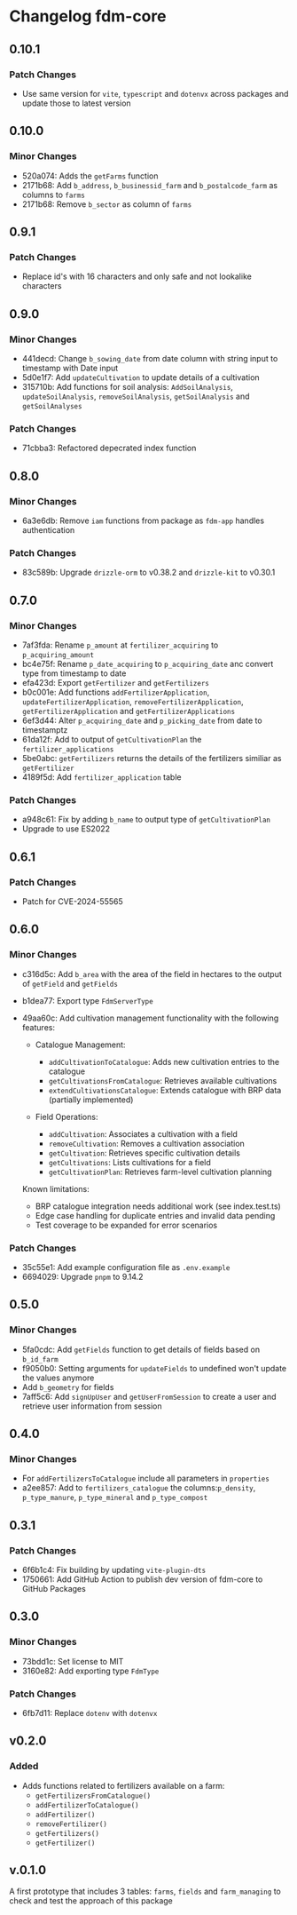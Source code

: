 # Changelog fdm-core

## 0.10.1

### Patch Changes

- Use same version for `vite`, `typescript` and `dotenvx` across packages and update those to latest version

## 0.10.0

### Minor Changes

- 520a074: Adds the `getFarms` function
- 2171b68: Add `b_address`, `b_businessid_farm` and `b_postalcode_farm` as columns to `farms`
- 2171b68: Remove `b_sector` as column of `farms`

## 0.9.1

### Patch Changes

- Replace id's with 16 characters and only safe and not lookalike characters

## 0.9.0

### Minor Changes

- 441decd: Change `b_sowing_date` from date column with string input to timestamp with Date input
- 5d0e1f7: Add `updateCultivation` to update details of a cultivation
- 315710b: Add functions for soil analysis: `AddSoilAnalysis`, `updateSoilAnalysis`, `removeSoilAnalysis`, `getSoilAnalysis` and `getSoilAnalyses`

### Patch Changes

- 71cbba3: Refactored depecrated index function

## 0.8.0

### Minor Changes

- 6a3e6db: Remove `iam` functions from package as `fdm-app` handles authentication

### Patch Changes

- 83c589b: Upgrade `drizzle-orm` to v0.38.2 and `drizzle-kit` to v0.30.1

## 0.7.0

### Minor Changes

- 7af3fda: Rename `p_amount` at `fertilizer_acquiring` to `p_acquiring_amount`
- bc4e75f: Rename `p_date_acquiring` to `p_acquiring_date` anc convert type from timestamp to date
- efa423d: Export `getFertilizer` and `getFertilizers`
- b0c001e: Add functions `addFertilizerApplication`, `updateFertilizerApplication`, `removeFertilizerApplication`, `getFertilizerApplication` and `getFertilizerApplications`
- 6ef3d44: Alter `p_acquiring_date` and `p_picking_date` from date to timestamptz
- 61da12f: Add to output of `getCultivationPlan` the `fertilizer_applications`
- 5be0abc: `getFertilizers` returns the details of the fertilizers similiar as `getFertilizer`
- 4189f5d: Add `fertilizer_application` table

### Patch Changes

- a948c61: Fix by adding `b_name` to output type of `getCultivationPlan`
- Upgrade to use ES2022

## 0.6.1

### Patch Changes

- Patch for CVE-2024-55565

## 0.6.0

### Minor Changes

- c316d5c: Add `b_area` with the area of the field in hectares to the output of `getField` and `getFields`
- b1dea77: Export type `FdmServerType`
- 49aa60c: Add cultivation management functionality with the following features:

  - Catalogue Management:

    - `addCultivationToCatalogue`: Adds new cultivation entries to the catalogue
    - `getCultivationsFromCatalogue`: Retrieves available cultivations
    - `extendCultivationsCatalogue`: Extends catalogue with BRP data (partially implemented)

  - Field Operations:
    - `addCultivation`: Associates a cultivation with a field
    - `removeCultivation`: Removes a cultivation association
    - `getCultivation`: Retrieves specific cultivation details
    - `getCultivations`: Lists cultivations for a field
    - `getCultivationPlan`: Retrieves farm-level cultivation planning

  Known limitations:

  - BRP catalogue integration needs additional work (see index.test.ts)
  - Edge case handling for duplicate entries and invalid data pending
  - Test coverage to be expanded for error scenarios

### Patch Changes

- 35c55e1: Add example configuration file as `.env.example`
- 6694029: Upgrade `pnpm` to 9.14.2

## 0.5.0

### Minor Changes

- 5fa0cdc: Add `getFields` function to get details of fields based on `b_id_farm`
- f9050b0: Setting arguments for `updateFields` to undefined won't update the values anymore
- Add `b_geometry` for fields
- 7aff5c6: Add `signUpUser` and `getUserFromSession` to create a user and retrieve user information from session

## 0.4.0

### Minor Changes

- For `addFertilizersToCatalogue` include all parameters in `properties`
- a2ee857: Add to `fertilizers_catalogue` the columns:`p_density`, `p_type_manure`, `p_type_mineral` and `p_type_compost`

## 0.3.1

### Patch Changes

- 6f6b1c4: Fix building by updating `vite-plugin-dts`
- 1750661: Add GitHub Action to publish dev version of fdm-core to GitHub Packages

## 0.3.0

### Minor Changes

- 73bdd1c: Set license to MIT
- 3160e82: Add exporting type `FdmType`

### Patch Changes

- 6fb7d11: Replace `dotenv` with `dotenvx`

## v0.2.0

### Added

- Adds functions related to fertilizers available on a farm:
  - `getFertilizersFromCatalogue()`
  - `addFertilizerToCatalogue()`
  - `addFertilizer()`
  - `removeFertilizer()`
  - `getFertilizers()`
  - `getFertilizer()`

## v.0.1.0

A first prototype that includes 3 tables: `farms`, `fields` and `farm_managing` to check and test the approach of this package
